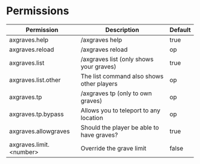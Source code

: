 # Permissions

| Permission               | Description                               | Default |
|--------------------------|-------------------------------------------|---------|
| axgraves.help            | /axgraves help                            | true    |
| axgraves.reload          | /axgraves reload                          | op      |
| axgraves.list            | /axgraves list (only shows your graves)   | true    |
| axgraves.list.other      | The list command also shows other players | op      |
| axgraves.tp              | /axgraves tp (only to own graves)         | op      |
| axgraves.tp.bypass       | Allows you to teleport to any location    | op      |
| axgraves.allowgraves     | Should the player be able to have graves? | true    |
| axgraves.limit.\<number> | Override the grave limit                  | false   |
